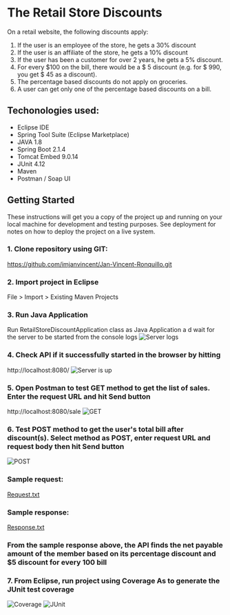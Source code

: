 # The Retail Store Discounts
On a retail website, the following discounts apply:
1. If the user is an employee of the store, he gets a 30% discount
2. If the user is an affiliate of the store, he gets a 10% discount
3. If the user has been a customer for over 2 years, he gets a 5% discount.
4. For every $100 on the bill, there would be a $ 5 discount (e.g. for $ 990, you get $ 45 as a discount).
5. The percentage based discounts do not apply on groceries.
6. A user can get only one of the percentage based discounts on a bill.

## Techonologies used:

- Eclipse IDE
- Spring Tool Suite (Eclipse Marketplace)
- JAVA 1.8
- Spring Boot 2.1.4
- Tomcat Embed 9.0.14
- JUnit 4.12
- Maven
- Postman / Soap UI
## Getting Started

These instructions will get you a copy of the project up and running on your local machine for development and testing purposes. See deployment for notes on how to deploy the project on a live system.

### 1. Clone repository using GIT:
https://github.com/imjanvincent/Jan-Vincent-Ronquillo.git

### 2. Import project in Eclipse
File > Import > Existing Maven Projects

### 3. Run Java Application
Run RetailStoreDiscountApplication class as Java Application a d wait for the server to be started from the console logs
![Server logs](https://user-images.githubusercontent.com/50596242/57650724-7c4a2680-75dc-11e9-952c-87a1595f1f2b.PNG)

### 4. Check API if it successfully started in the browser by hitting
http://localhost:8080/
![Server is up](https://user-images.githubusercontent.com/50596242/57650839-cb905700-75dc-11e9-9f79-769b6cec92e7.PNG)
 
### 5. Open Postman to test GET method to get the list of sales. Enter the request URL and hit Send button
http://localhost:8080/sale
![GET](https://user-images.githubusercontent.com/50596242/57650879-eb277f80-75dc-11e9-9de9-dc4fab2faf0c.PNG)

### 6. Test POST method to get the user's total bill after discount(s). Select method as POST, enter request URL and request body then hit Send button
![POST](https://user-images.githubusercontent.com/50596242/57650882-eb277f80-75dc-11e9-8834-5e2af08f3b22.PNG)

### Sample request:
[Request.txt](https://github.com/imjanvincent/Jan-Vincent-Ronquillo/files/3174676/Request.txt)

### Sample response:    
[Response.txt](https://github.com/imjanvincent/Jan-Vincent-Ronquillo/files/3174675/Response.txt)

### From the sample response above, the API finds the net payable amount of the member based on its percentage discount and $5 discount for every 100 bill  

### 7. From Eclipse, run project using Coverage As to generate the JUnit test coverage
![Coverage](https://user-images.githubusercontent.com/50596242/57650878-eb277f80-75dc-11e9-9c50-8a600e7209ef.PNG)
![JUnit](https://user-images.githubusercontent.com/50596242/57650880-eb277f80-75dc-11e9-88bc-6053b5ed4c8c.PNG)






